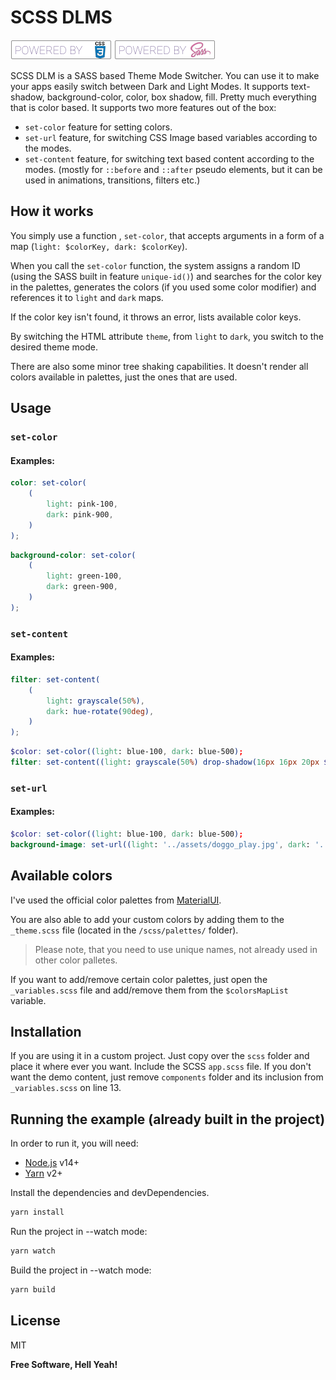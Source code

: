 # SCSS DLMS

[![CSS3](./md/poweredbycss3.png)](https://www.w3schools.com/css/) [![SCSS](./md/poweredbysass.png)](https://sass-lang.com/)

SCSS DLM is a SASS based Theme Mode Switcher. You can use it to make your apps easily switch between Dark and Light Modes. It supports text-shadow, background-color, color, box shadow, fill. Pretty much everything that is color based. It supports two more features out of the box:

-   `set-color` feature for setting colors.
-   `set-url` feature, for switching CSS Image based variables according to the modes.
-   `set-content` feature, for switching text based content according to the modes. (mostly for `::before` and `::after` pseudo elements, but it can be used in animations, transitions, filters etc.)

## How it works

You simply use a function , `set-color`, that accepts arguments in a form of a map (`light: $colorKey, dark: $colorKey`).

When you call the `set-color` function, the system assigns a random ID (using the SASS built in feature `unique-id()`) and searches for the color key in the palettes, generates the colors (if you used some color modifier) and references it to `light` and `dark` maps.

If the color key isn't found, it throws an error, lists available color keys.

By switching the HTML attribute `theme`, from `light` to `dark`, you switch to the desired theme mode.

There are also some minor tree shaking capabilities. It doesn't render all colors available in palettes, just the ones that are used.

## Usage

### `set-color`

#### Examples:

```scss
color: set-color(
    (
        light: pink-100,
        dark: pink-900,
    )
);
```

```scss
background-color: set-color(
    (
        light: green-100,
        dark: green-900,
    )
);
```

### `set-content`

#### Examples:

```scss
filter: set-content(
    (
        light: grayscale(50%),
        dark: hue-rotate(90deg),
    )
);
```

```scss
$color: set-color((light: blue-100, dark: blue-500);
filter: set-content((light: grayscale(50%) drop-shadow(16px 16px 20px $color), dark: hue-rotate(90deg)));
```

### `set-url`

#### Examples:

```scss
$color: set-color((light: blue-100, dark: blue-500);
background-image: set-url((light: '../assets/doggo_play.jpg', dark: '../assets/doggo_sleep.jpg'));
```

## Available colors

I've used the official color palettes from [MaterialUI](https://material-ui.com/customization/color/#color-palette).

You are also able to add your custom colors by adding them to the `_theme.scss` file (located in the `/scss/palettes/` folder).

> Please note, that you need to use unique names, not already used in other color palletes.

If you want to add/remove certain color palettes, just open the `_variables.scss` file and add/remove them from the `$colorsMapList` variable.

## Installation

If you are using it in a custom project. Just copy over the `scss` folder and place it where ever you want. Include the SCSS `app.scss` file. If you don't want the demo content, just remove `components` folder and its inclusion from `_variables.scss` on line 13.

## Running the example (already built in the project)

In order to run it, you will need:

-   [Node.js](https://nodejs.org/) v14+
-   [Yarn](https://yarnpkg.com/) v2+

Install the dependencies and devDependencies.

```sh
yarn install
```

Run the project in --watch mode:

```sh
yarn watch
```

Build the project in --watch mode:

```sh
yarn build
```

## License

MIT

**Free Software, Hell Yeah!**
